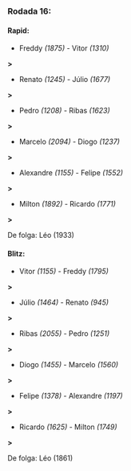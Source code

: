 ### Rodada 16:

#### Rapid:

* Freddy *(1875)*     -     Vitor *(1310)*

 **>** 
* Renato *(1245)*     -     Júlio *(1677)*

 **>** 
* Pedro *(1208)*     -     Ribas *(1623)*

 **>** 
* Marcelo *(2094)*     -     Diogo *(1237)*

 **>** 
* Alexandre *(1155)*     -     Felipe *(1552)*

 **>** 
* Milton *(1892)*     -     Ricardo *(1771)*

 **>** 

De folga: Léo (1933)

#### Blitz:

* Vitor *(1155)*     -     Freddy *(1795)*

 **>** 
* Júlio *(1464)*     -     Renato *(945)*

 **>** 
* Ribas *(2055)*     -     Pedro *(1251)*

 **>** 
* Diogo *(1455)*     -     Marcelo *(1560)*

 **>** 
* Felipe *(1378)*     -     Alexandre *(1197)*

 **>** 
* Ricardo *(1625)*     -     Milton *(1749)*

 **>** 

De folga: Léo (1861)

